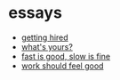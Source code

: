 # essays

- [getting hired](./gettinghired.html)
- [what's yours?](./whatsyours.html)
- [fast is good, slow is fine](./fastslow.html)
- [work should feel good](./work.html)